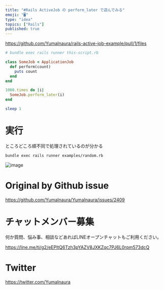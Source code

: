 ```yaml
---
title: "#Rails ActiveJob の perform_later で遊んでみる"
emoji: "🖥"
type: "idea"
topics: ["Rails"]
published: true
---
```


https://github.com/YumaInaura/rails-active-job-example/pull/1/files

```rb
# bundle exec rails runner this-script.rb

class SomeJob < ApplicationJob
  def perform(count)
    puts count
  end
end

1000.times do |i|
  SomeJob.perform_later(i)
end

sleep 1
```

# 実行


ところどころ順不同で処理されているのが分かる

```
bundle exec rails runner examples/random.rb
```

![image](https://user-images.githubusercontent.com/13635059/64687616-cb8a6000-d4c5-11e9-89ee-02b793afe285.png)



# Original by Github issue

https://github.com/YumaInaura/YumaInaura/issues/2409








<!-- Update From Qiita API -->

# チャットメンバー募集


何か質問、悩み事、相談などあればLINEオープンチャットもご利用ください。

https://line.me/ti/g2/eEPltQ6Tzh3pYAZV8JXKZqc7PJ6L0rpm573dcQ





# Twitter


https://twitter.com/YumaInaura


<!-- Update From Qiita API -->


